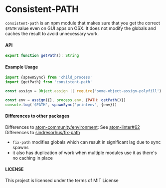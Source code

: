Consistent-PATH
===================

`consistent-path` is an npm module that makes sure that you get the correct `$PATH` value even on GUI apps on OSX. It does not modify the globals and caches the result to avoid unnecessary work.

#### API

```js
export function getPath(): String
```

#### Example Usage

```js
import {spawnSync} from 'child_process'
import {getPath} from 'consistent-path'

const assign = Object.assign || require('some-object-assign-polyfill')

const env = assign({}, process.env, {PATH: getPath()})
console.log('$PATH', spawnSync('printenv', {env}))
```

#### Differences to other packages

Differences to [atom-community/environment](https://github.com/atom-community/environment): See [atom-linter#62](https://github.com/AtomLinter/atom-linter/issues/62)
Differences to [sindresorhus/fix-path](https://github.com/sindresorhus/fix-path)
 - `fix-path` modifies globals which can result in significant lag due to sync spawns
 -  it also has duplication of work when multiple modules use it as there's no caching in place

#### LICENSE
This project is licensed under the terms of MIT License
